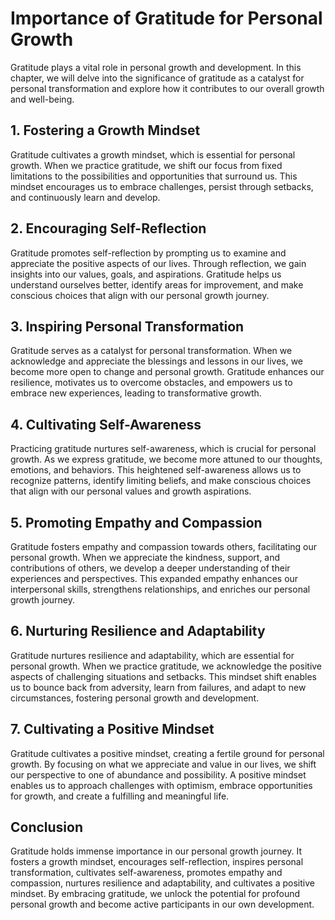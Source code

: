 Importance of Gratitude for Personal Growth
=======================================================

Gratitude plays a vital role in personal growth and development. In this chapter, we will delve into the significance of gratitude as a catalyst for personal transformation and explore how it contributes to our overall growth and well-being.

1\. Fostering a Growth Mindset
-----------------------------

Gratitude cultivates a growth mindset, which is essential for personal growth. When we practice gratitude, we shift our focus from fixed limitations to the possibilities and opportunities that surround us. This mindset encourages us to embrace challenges, persist through setbacks, and continuously learn and develop.

2\. Encouraging Self-Reflection
------------------------------

Gratitude promotes self-reflection by prompting us to examine and appreciate the positive aspects of our lives. Through reflection, we gain insights into our values, goals, and aspirations. Gratitude helps us understand ourselves better, identify areas for improvement, and make conscious choices that align with our personal growth journey.

3\. Inspiring Personal Transformation
------------------------------------

Gratitude serves as a catalyst for personal transformation. When we acknowledge and appreciate the blessings and lessons in our lives, we become more open to change and personal growth. Gratitude enhances our resilience, motivates us to overcome obstacles, and empowers us to embrace new experiences, leading to transformative growth.

4\. Cultivating Self-Awareness
-----------------------------

Practicing gratitude nurtures self-awareness, which is crucial for personal growth. As we express gratitude, we become more attuned to our thoughts, emotions, and behaviors. This heightened self-awareness allows us to recognize patterns, identify limiting beliefs, and make conscious choices that align with our personal values and growth aspirations.

5\. Promoting Empathy and Compassion
-----------------------------------

Gratitude fosters empathy and compassion towards others, facilitating our personal growth. When we appreciate the kindness, support, and contributions of others, we develop a deeper understanding of their experiences and perspectives. This expanded empathy enhances our interpersonal skills, strengthens relationships, and enriches our personal growth journey.

6\. Nurturing Resilience and Adaptability
----------------------------------------

Gratitude nurtures resilience and adaptability, which are essential for personal growth. When we practice gratitude, we acknowledge the positive aspects of challenging situations and setbacks. This mindset shift enables us to bounce back from adversity, learn from failures, and adapt to new circumstances, fostering personal growth and development.

7\. Cultivating a Positive Mindset
---------------------------------

Gratitude cultivates a positive mindset, creating a fertile ground for personal growth. By focusing on what we appreciate and value in our lives, we shift our perspective to one of abundance and possibility. A positive mindset enables us to approach challenges with optimism, embrace opportunities for growth, and create a fulfilling and meaningful life.

Conclusion
----------

Gratitude holds immense importance in our personal growth journey. It fosters a growth mindset, encourages self-reflection, inspires personal transformation, cultivates self-awareness, promotes empathy and compassion, nurtures resilience and adaptability, and cultivates a positive mindset. By embracing gratitude, we unlock the potential for profound personal growth and become active participants in our own development.

